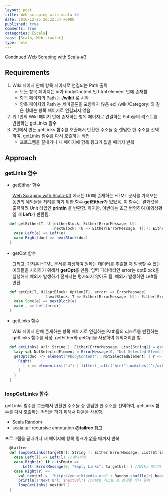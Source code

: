 ```yaml
---
layout: post
title: Web scraping with scala-#4
date: 2016-12-25 20:23:54 +0900
published: true
comments: true
categories: [Scala]
tags: [Scala, Web crawler]
type: note
---
```


Continued [Web Scraping with Scala-#3](./programming/scala/2016/12/13/web-scraping-with-scala-3.html)
## Requirements
1. Wiki 페이지 안에 항목 페이지로 연결되는 Path 출력
    - 모든 항목 페이지는 id가 bodyContent 인 html element 안에 존재함
    - 항목 페이지의 Path 는 **/wiki/** 로 시작
    - 항목 페이지의 Path 는 세미콜론을 포함하지 않음
    ex) /wiki/Category: 와 같은 형태는 항목 페이지로 연결되지 않음.
2. 위 1번의 Wiki 페이지 안에 존재하는 항목 페이지로 연결하는 Path들의 리스트를 반환하는 getLinks 함수
3. 2번에서 만든 getLinks 함수를 호출해서 반환한 주소들 중 랜덤한 한 주소를 선택하여, getLinks 함수를 다시 호출하는 작업
    - 프로그램을 끝내거나 새 페이지에 항목 링크가 없을 때까지 반복


## Approach

### getLinks 함수

- getEither 함수

    [Web Scraping with Scala-#3](./programming/scala/2016/12/13/web-scraping-with-scala-3.html)
    에서는 Url에 존재하는 HTML 문서를 가져오는 동안의 예외들을 처리를 하기 위한 함수 **getEither**가 있었음.
    이 함수는 결과값을 출력하려 Unit 타입인 **println** 을 반환함.
    하지만, 이번에는 조금 변형하여 예외상황일 때 **Left**가 반환됨.

```scala
  def getEither[T, U](eitherBlock: Either[ErrorMessage, U])
                     (nextBlock: (U => Either[ErrorMessage, T])): Either[ErrorMessage, T] = eitherBlock match {
    case Left(e) => Left(e)
    case Right(doc) => nextBlock(doc)
  }
```

- getOpt 함수

    그리고, 가져온 HTML 문서를 파싱하여 원하는 데이터를 추출할 때 발생할 수 있는 예외들을 처리하기 위해서 **getOpt**를 만듬.
    입력 파라메터인 error는 optBlock을 실행해서 예외가 발생하기 전까지는 평가되지 않아도 됨.
    예외가 발생하면 Left를 반환.

```scala
  def getOpt[T, U](optBlock: Option[T], error: => ErrorMessage)
                  (nextBlock: T => Either[ErrorMessage, U]): Either[ErrorMessage, U] = optBlock match {
    case Some(e) => nextBlock(e)
    case _ => Left(error)
  }
```

- getLinks 함수

    Wiki 페이지 안에 존재하는 항목 페이지로 연결하는 Path들의 리스트를 반환하는 getLinks 함수를 작성.
    getEither와 getOpt을 사용하여 예외처리를 함.

```scala
  def getLinks( url: String ): Either[ErrorMessage, List[String]] = getEither( browser.getDocumentFromUrl( url ) ){ doc =>
    lazy val NotSelectedElement = ErrorMessage(0, "Not Selected Element", url)
    getOpt(doc >?> element("#bodyContent"), NotSelectedElement) { r =>
      Right(
        ( r >> elementList("a") ).filter(_.attr("href").matches("^(/wiki/)((?!:).)*$")).map(_.attr("href"))
      )
    }
  }
```

### loopGetLinks 함수

getLinks 함수를 호출해서 반환한 주소들 중 랜덤한 한 주소를 선택하여, getLinks 함수를 다시 호출하는 작업을 하기 위해서 다음을 사용함.

- [Scala Random](http://stackoverflow.com/questions/5051574/how-to-choose-a-random-element-from-an-array-in-scala)
- scala tail recursive annotation **@tailrec** [참고](http://stackoverflow.com/questions/3114142/what-is-the-scala-annotation-to-ensure-a-tail-recursive-function-is-optimized)

프로그램을 끝내거나 새 페이지에 항목 링크가 없을 때까지 반복

```scala
  @tailrec
  def loopGetLinks(targetUrl: String ): Either[ErrorMessage, List[String]] = getLinks( targetUrl ) match {
    case Left(l) => Left(l) //예외처리
    case Right(r) if r.isEmpty =>
        Left( ErrorMessage(0, "Empty Links", targetUrl) ) //Wiki 페이지 안에 존재하는 항목 페이지들의 Path 리스트들이 없을 경우
    case Right(r) =>
      val nextUrl =  "http://en.wikipedia.org" + Random.shuffle(r).head
      println(s"Next Url: $nextUrl") //Path 리스트 중 랜덤한 하나 출력
      loopGetLinks( nextUrl )
  }
```



